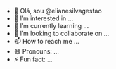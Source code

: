 - 👋 Olá, sou @elianesilvagestao
- 👀 I’m interested in ...
- 🌱 I’m currently learning ...
- 💞️ I’m looking to collaborate on ...
- 📫 How to reach me ...
- 😄 Pronouns: ...
- ⚡ Fun fact: ...

<!---
elianesilvagestao/elianesilvagestao is a ✨ special ✨ repository because its `README.md` (this file) appears on your GitHub profile.
You can click the Preview link to take a look at your changes.
--->
